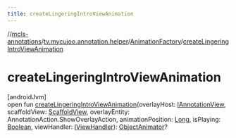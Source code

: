 ```yaml
---
title: createLingeringIntroViewAnimation
---
```

//[mcls-annotations](../../../index.html)/[tv.mycujoo.annotation.helper](../index.html)/[AnimationFactory](index.html)/[createLingeringIntroViewAnimation](create-lingering-intro-view-animation.html)



# createLingeringIntroViewAnimation



[androidJvm]\
open fun [createLingeringIntroViewAnimation](create-lingering-intro-view-animation.html)(overlayHost: [IAnnotationView](../../tv.mycujoo.annotation.annotation/-i-annotation-view/index.html), scaffoldView: [ScaffoldView](../../tv.mycujoo.annotation.widget/-scaffold-view/index.html), overlayEntity: AnnotationAction.ShowOverlayAction, animationPosition: [Long](https://kotlinlang.org/api/latest/jvm/stdlib/kotlin/-long/index.html), isPlaying: [Boolean](https://kotlinlang.org/api/latest/jvm/stdlib/kotlin/-boolean/index.html), viewHandler: [IViewHandler](../-i-view-handler/index.html)): [ObjectAnimator](https://developer.android.com/reference/kotlin/android/animation/ObjectAnimator.html)?




